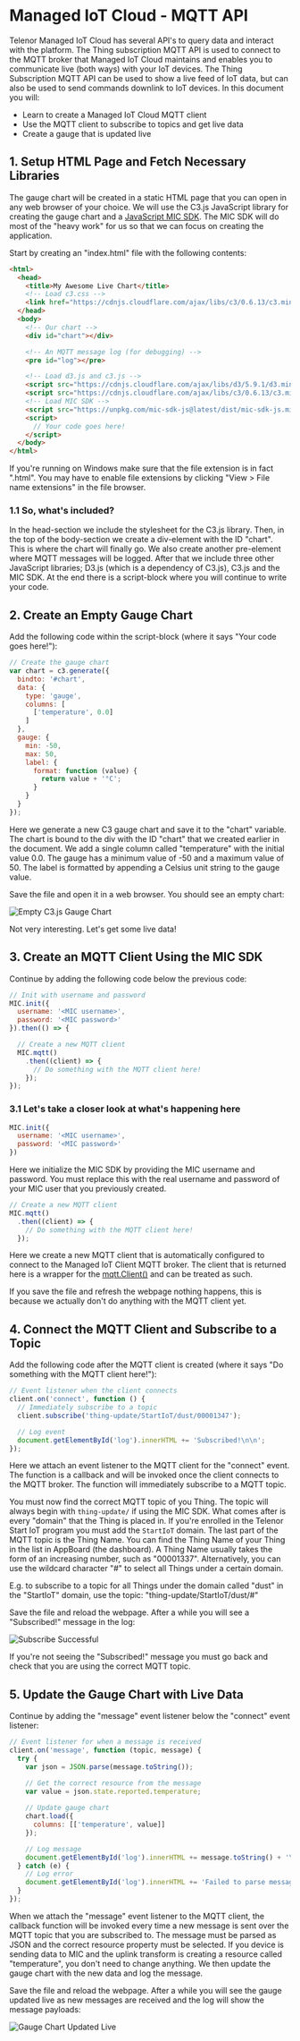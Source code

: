 # Managed IoT Cloud - MQTT API

Telenor Managed IoT Cloud has several API's to query data and interact with the platform. The Thing subscription MQTT API is used to connect to the MQTT broker that Managed IoT Cloud maintains and enables you to communicate live (both ways) with your IoT devices. The Thing Subscription MQTT API can be used to show a live feed of IoT data, but can also be used to send commands downlink to IoT devices. In this document you will:

  * Learn to create a Managed IoT Cloud MQTT client
  * Use the MQTT client to subscribe to topics and get live data
  * Create a gauge that is updated live

## 1. Setup HTML Page and Fetch Necessary Libraries

The gauge chart will be created in a static HTML page that you can open in any web browser of your choice. We will use the C3.js JavaScript library for creating the gauge chart and a [JavaScript MIC SDK](https://github.com/TelenorStartIoT/mic-sdk-js). The MIC SDK will do most of the "heavy work" for us so that we can focus on creating the application.

Start by creating an "index.html" file with the following contents:

```html
<html>
  <head>
    <title>My Awesome Live Chart</title>
    <!-- Load c3.css -->
    <link href="https://cdnjs.cloudflare.com/ajax/libs/c3/0.6.13/c3.min.css" rel="stylesheet">
  </head>
  <body>
    <!-- Our chart -->
    <div id="chart"></div>

    <!-- An MQTT message log (for debugging) -->
    <pre id="log"></pre>

    <!-- Load d3.js and c3.js -->
    <script src="https://cdnjs.cloudflare.com/ajax/libs/d3/5.9.1/d3.min.js"></script>
    <script src="https://cdnjs.cloudflare.com/ajax/libs/c3/0.6.13/c3.min.js"></script>
    <!-- Load MIC SDK -->
    <script src="https://unpkg.com/mic-sdk-js@latest/dist/mic-sdk-js.min.js"></script>
    <script>
      // Your code goes here!
    </script>
  </body>
</html>
```

If you're running on Windows make sure that the file extension is in fact ".html". You may have to enable file extensions by clicking "View > File name extensions" in the file browser.

### 1.1 So, what's included?

In the head-section we include the stylesheet for the C3.js library. Then, in the top of the body-section we create a div-element with the ID "chart". This is where the chart will finally go. We also create another pre-element where MQTT messages will be logged. After that we include three other JavaScript libraries; D3.js (which is a dependency of C3.js), C3.js and the MIC SDK. At the end there is a script-block where you will continue to write your code.

## 2. Create an Empty Gauge Chart

Add the following code within the script-block (where it says "Your code goes here!"):

```js
// Create the gauge chart
var chart = c3.generate({
  bindto: '#chart',
  data: {
    type: 'gauge',
    columns: [
      ['temperature', 0.0]
    ]
  },
  gauge: {
    min: -50,
    max: 50,
    label: {
      format: function (value) {
        return value + '°C';
      }
    }
  }
});
```

Here we generate a new C3 gauge chart and save it to the "chart" variable. The chart is bound to the div with the ID "chart" that we created earlier in the document. We add a single column called "temperature" with the initial value 0.0. The gauge has a minimum value of -50 and a maximum value of 50. The label is formatted by appending a Celsius unit string to the gauge value.

Save the file and open it in a web browser. You should see an empty chart:

![Empty C3.js Gauge Chart](https://github.com/TelenorStartIoT/tutorials/blob/master/13-mqtt-api/assets/empty-chart.png "Empty C3.js Gauge Chart")

Not very interesting. Let's get some live data!

## 3. Create an MQTT Client Using the MIC SDK

Continue by adding the following code below the previous code:

```js
// Init with username and password
MIC.init({
  username: '<MIC username>',
  password: '<MIC password>'
}).then(() => {

  // Create a new MQTT client
  MIC.mqtt()
    .then((client) => {
      // Do something with the MQTT client here!
    });
});
```

### 3.1 Let's take a closer look at what's happening here

```js
MIC.init({
  username: '<MIC username>',
  password: '<MIC password>'
})
```

Here we initialize the MIC SDK by providing the MIC username and password. You must replace this with the real username and password of your MIC user that you previously created.

```js
// Create a new MQTT client
MIC.mqtt()
  .then((client) => {
    // Do something with the MQTT client here!
  });
```

Here we create a new MQTT client that is automatically configured to connect to the Managed IoT Client MQTT broker. The client that is returned here is a wrapper for the [mqtt.Client()](https://github.com/mqttjs/MQTT.js/blob/master/README.md#client) and can be treated as such.

If you save the file and refresh the webpage nothing happens, this is because we actually don't do anything with the MQTT client yet.

## 4. Connect the MQTT Client and Subscribe to a Topic

Add the following code after the MQTT client is created (where it says "Do something with the MQTT client here!"):

```js
// Event listener when the client connects
client.on('connect', function () {
  // Immediately subscribe to a topic
  client.subscribe('thing-update/StartIoT/dust/00001347');

  // Log event
  document.getElementById('log').innerHTML += 'Subscribed!\n\n';
});
```

Here we attach an event listener to the MQTT client for the "connect" event. The function is a callback and will be invoked once the client connects to the MQTT broker. The function will immediately subscribe to a MQTT topic.

You must now find the correct MQTT topic of you Thing. The topic will always begin with `thing-update/` if using the MIC SDK. What comes after is every "domain" that the Thing is placed in. If you're enrolled in the Telenor Start IoT program you must add the `StartIoT` domain. The last part of the MQTT topic is the Thing Name. You can find the Thing Name of your Thing in the list in AppBoard (the dashboard). A Thing Name usually takes the form of an increasing number, such as "00001337". Alternatively, you can use the wildcard character "#" to select all Things under a certain domain.

E.g. to subscribe to a topic for all Things under the domain called "dust" in the "StartIoT" domain, use the topic: "thing-update/StartIoT/dust/#"

Save the file and reload the webpage. After a while you will see a "Subscribed!" message in the log:

![Subscribe Successful](https://github.com/TelenorStartIoT/tutorials/blob/master/13-mqtt-api/assets/subscribed.png "Subscribe Successful")

If you're not seeing the "Subscribed!" message you must go back and check that you are using the correct MQTT topic.

## 5. Update the Gauge Chart with Live Data

Continue by adding the "message" event listener below the "connect" event listener:

```js
// Event listener for when a message is received
client.on('message', function (topic, message) {
  try {
    var json = JSON.parse(message.toString());

    // Get the correct resource from the message
    var value = json.state.reported.temperature;
    
    // Update gauge chart
    chart.load({
      columns: [['temperature', value]]
    });

    // Log message
    document.getElementById('log').innerHTML += message.toString() + '\n\n';
  } catch (e) {
    // Log error
    document.getElementById('log').innerHTML += 'Failed to parse message: ' + e.message;
  }
});
```

When we attach the "message" event listener to the MQTT client, the callback function will be invoked every time a new message is sent over the MQTT topic that you are subscribed to. The message must be parsed as JSON and the correct resource property must be selected. If you device is sending data to MIC and the uplink transform is creating a resource called "temperature", you don't need to change anything. We then update the gauge chart with the new data and log the message.

Save the file and reload the webpage. After a while you will see the gauge updated live as new messages are received and the log will show the message payloads:

![Gauge Chart Updated Live](https://github.com/TelenorStartIoT/tutorials/blob/master/13-mqtt-api/assets/live.png "Gauge Chart Updated Live")
